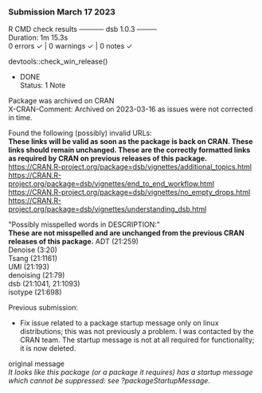 ### Submission March 17 2023  

R CMD check results ───── dsb 1.0.3 ────  
Duration: 1m 15.3s  
0 errors ✓ | 0 warnings ✓ | 0 notes ✓  

devtools::check_win_release()  
* DONE  
Status: 1 Note  

Package was archived on CRAN  
X-CRAN-Comment: Archived on 2023-03-16 as issues were not corrected in time.  


Found the following (possibly) invalid URLs:  
**These links will be valid as soon as the package is back on CRAN. These links should remain unchanged. These are the correctly formatted links as required by CRAN on previous releases of this package.**   
https://CRAN.R-project.org/package=dsb/vignettes/additional_topics.html  
https://CRAN.R-project.org/package=dsb/vignettes/end_to_end_workflow.html  
https://CRAN.R-project.org/package=dsb/vignettes/no_empty_drops.html  
https://CRAN.R-project.org/package=dsb/vignettes/understanding_dsb.html  



"Possibly misspelled words in DESCRIPTION:"  
**These are not misspelled and are unchanged from the previous CRAN releases of this package.**
  ADT (21:259)  
  Denoise (3:20)  
  Tsang (21:1161)  
  UMI (21:193)  
  denoising (21:79)  
  dsb (21:1041, 21:1093)  
  isotype (21:698)  


Previous submission:  
- Fix issue related to a package startup message only on linux distributions; this was not previously a problem. I was contacted by the CRAN team. The startup message is not at all required for functionality; it is now deleted. 

original message  
*It looks like this package (or a package it requires) has a startup
message which cannot be suppressed: see ?packageStartupMessage.*
